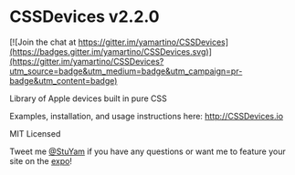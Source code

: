 CSSDevices v2.2.0
==========

[![Join the chat at https://gitter.im/yamartino/CSSDevices](https://badges.gitter.im/yamartino/CSSDevices.svg)](https://gitter.im/yamartino/CSSDevices?utm_source=badge&utm_medium=badge&utm_campaign=pr-badge&utm_content=badge)

Library of Apple devices built in pure CSS

Examples, installation, and usage instructions here: http://CSSDevices.io

MIT Licensed

Tweet me [@StuYam](https://twitter.com/StuYam) if you have any questions or want me to feature your site on the [expo](http://cssdevices.io/expo.html)!
